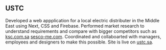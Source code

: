 ## USTC

Developed a web appplication for a local electric distributer in the Middle East using Next, CSS and Firebase.
Performed market research to understand requirements and compare with bigger competitors such as [ksc.com.sa](https://www.ksc.com.sa/) [sesco-me.com](https://www.sesco-me.com/).
Coordinated and collaboarted with managers, employees and designers to make this possible. Site is live on [ustc.sa](https://www.ustc.sa/).
